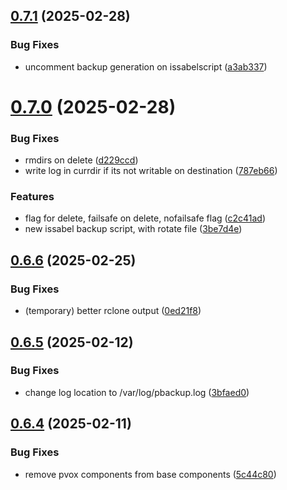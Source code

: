 ## [0.7.1](https://github.com/phonevox/pbackup/compare/v0.7.0...v0.7.1) (2025-02-28)


### Bug Fixes

* uncomment backup generation on issabelscript ([a3ab337](https://github.com/phonevox/pbackup/commit/a3ab33799730199fbc171394dfd65691427cdc0e))



# [0.7.0](https://github.com/phonevox/pbackup/compare/v0.6.6...v0.7.0) (2025-02-28)


### Bug Fixes

* rmdirs on delete ([d229ccd](https://github.com/phonevox/pbackup/commit/d229ccd70f01a3409286b05f7393534f5956d362))
* write log in currdir if its not writable on destination ([787eb66](https://github.com/phonevox/pbackup/commit/787eb66e54665b15a9ce333b7df6ad084f21dd9e))


### Features

* flag for delete, failsafe on delete, nofailsafe flag ([c2c41ad](https://github.com/phonevox/pbackup/commit/c2c41ad83cd1bddf6b4c2942680bd4e81c47b92c))
* new issabel backup script, with rotate file ([3be7d4e](https://github.com/phonevox/pbackup/commit/3be7d4ef05772316d357598d48b30693a745ba88))



## [0.6.6](https://github.com/phonevox/pbackup/compare/v0.6.5...v0.6.6) (2025-02-25)


### Bug Fixes

* (temporary) better rclone output ([0ed21f8](https://github.com/phonevox/pbackup/commit/0ed21f8eb3cca56e0b910d817adfcac6cb389d6a))



## [0.6.5](https://github.com/phonevox/pbackup/compare/v0.6.4...v0.6.5) (2025-02-12)


### Bug Fixes

* change log location to /var/log/pbackup.log ([3bfaed0](https://github.com/phonevox/pbackup/commit/3bfaed060b81c31f95b4df5d6c366f57b9401a78))



## [0.6.4](https://github.com/phonevox/pbackup/compare/v0.6.3...v0.6.4) (2025-02-11)


### Bug Fixes

* remove pvox components from base components ([5c44c80](https://github.com/phonevox/pbackup/commit/5c44c807cfdd83e79a62c0b458eb945b193d0c72))



